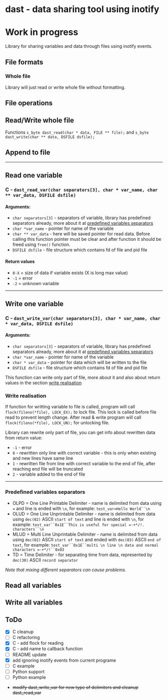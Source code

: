 dast - data sharing tool using inotify
==========

# __Work in progress__

Library for sharing variables and data through files using inotify events.


## File formats

### Whole file

Library will just read or write whole file without formatting.

## File operations

## Read/Write whole file

Functions `s_byte dast_read(char * data, FILE ** file);` and `s_byte dast_write(char ** data, DSFILE dsfile);`

## Append to file

-----

## Read one variable

### C - `dast_read_var(char separators[3], char * var_name, char ** var_data, DSFILE dsfile)`

#### Arguments:
 - `char separators[3]` - separators of variable, library has predefined separators already, more about it at [predefined variables separators](#predefined-variables-separators)
 - `char *var_name` - pointer for name of the variable
 - `char ** var_data` - here will be saved pointer for read data. Before calling this function pointer must be clear and after function it should be freed using `free()` function.
 - `DSFILE dsfile` - file structure which contains fd of file and pid file


#### Return values

 - `0-X` = size of data if variable exists (X is long max value)
 - `-1`  = error
 - `-2`  = unknown variable

-----

## Write one variable

### C - `dast_write_var(char separators[3], char * var_name, char * var_data, DSFILE dsfile)`

#### Arguments:
 - `char separators[3]` - separators of variable, library has predefined separators already, more about it at [predefined variables separators](#predefined-variables-separators)
 - `char *var_name` - pointer for name of the variable
 - `char * var_data` - pointer for data which will be written to the file
 - `DSFILE dsfile` - file structure which contains fd of file and pid file

This function can write only part of file, more about it and also about return values in the section [write realisation](#write-realisation)


### Write realisation

If function for writting variable to file is called, program will call `flock(fileno(*file), LOCK_EX);` to lock file. This lock is called before file read to prevent length change. After read & write program will call `flock(fileno(*file), LOCK_UN);` for unlocking file.

Library can rewrite only part of file, you can get info about rewritten data from return value:

 - `-1` - error
 - `0` - rewritten only line with correct variable - this is only when existing and new lines have same line
 - `1` - rewritten file from line with correct variable to the end of file, after reaching end file will be truncated
 - `2` - variable added to the end of file

----

### Predefined variables separators

 * OLPD = One Line Printable Delimiter - name is delimited from data using `=` and line is ended with `\n`, for example: `test_var=Hello World``\n`
 * OLUD = One Line Unprintable Delimiter - name is delimited from data using `dec(02)` ASCII `start of text` and line is ended with `\n`, for example: `test_var``0x1E``This is useful for special =-+*/!. characters``\n`
 * MLUD = Multi Line Unprintable Delimiter - name is delimited from data using `dec(02)` ASCII `start of text` and ended with `dec(03)` ASCII `end of text`, for example:  `test_var``0x1E``multi \n line \n data and normal characters =-+*/!``0x03`
 * TD = Time Delimiter - for separating time from data, represented by `dec(30)` ASCII `record separator`

*Note that mixing different separators can cause problems.*


## Read all variables

## Write all variables


## ToDo

 - [x] C cleanup
 - [ ] C refactoring
 - [x] C - add flock for reading
 - [x] C - add name to callback function
 - [ ] README update
 - [x] add ignoring inotify events from current programe
 - [ ] C example
 - [ ] Python support
 - [ ] Python example
 - ~~modify dast_write_var for new type of delimiters and cleanup dast_read_var~~


